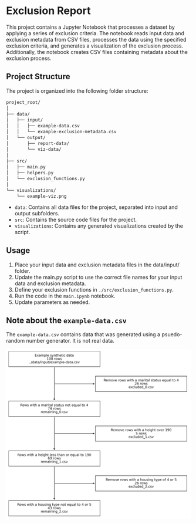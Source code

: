 # Exclusion Report

This project contains a Jupyter Notebook that processes a dataset by applying a series of exclusion criteria. The notebook reads input data and exclusion metadata from CSV files, processes the data using the specified exclusion criteria, and generates a visualization of the exclusion process. Additionally, the notebook creates CSV files containing metadata about the exclusion process.

## Project Structure
The project is organized into the following folder structure:

```
project_root/
│
├── data/
│   ├── input/
│   │   ├── example-data.csv
│   │   └── example-exclusion-metadata.csv
│   └── output/
│       ├── report-data/
│       └── viz-data/
│
├── src/
│   ├── main.py
│   ├── helpers.py
│   └── exclusion_functions.py
│
└── visualizations/
    └── example-viz.png
```

- `data`: Contains all data files for the project, separated into input and output subfolders.
- `src`: Contains the source code files for the project.
- `visualizations`: Contains any generated visualizations created by the script.

## Usage

1. Place your input data and exclusion metadata files in the data/input/ folder.
2. Update the main.py script to use the correct file names for your input data and exclusion metadata.
3. Define your exclusion functions in `./src/exclusion_functions.py`.
4. Run the code in the `main.ipynb` notebook.  
5. Update parameters as needed.

## Note about the `example-data.csv`

The `example-data.csv` contains data that was generated using a psuedo-random number generator.  It is not real data.

<img src="./visualization/exclusion-report.png" alt="Exclusion Report Visualization" >


